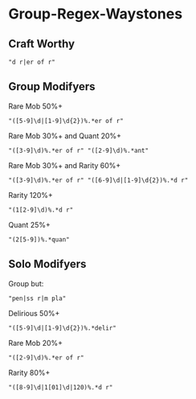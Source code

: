 # Group-Regex-Waystones
## Craft Worthy

```
"d r|er of r"
```

## Group Modifyers

Rare Mob 50%+
```
"([5-9]\d|[1-9]\d{2})%.*er of r"
```

Rare Mob 30%+ and Quant 20%+
```
"([3-9]\d)%.*er of r" "([2-9]\d)%.*ant"
```

Rare Mob 30%+ and Rarity 60%+
```
"([3-9]\d)%.*er of r" "([6-9]\d|[1-9]\d{2})%.*d r"
```

Rarity 120%+
```
"(1[2-9]\d)%.*d r"
```

Quant 25%+
```
"(2[5-9])%.*quan"
```

## Solo Modifyers

Group but:
```
"pen|ss r|m pla"
```

Delirious 50%+
```
"([5-9]\d|[1-9]\d{2})%.*delir"
```

Rare Mob 20%+
```
"([2-9]\d)%.*er of r"
```

Rarity 80%+
```
"([8-9]\d|1[01]\d|120)%.*d r"
```
